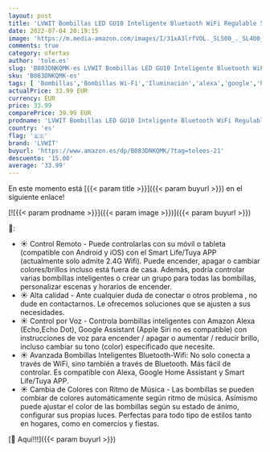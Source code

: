 ```yaml
---
layout: post
title: 'LVWIT Bombillas LED GU10 Inteligente Bluetooth WiFi Regulable 5W 350 Lm  Lámpara Multicolor Bombilla Compatible con Alexa  Google Home Assistant y App Smart Life/Tuya  Equivalente a 32W RGB  4 Pcs.'
date: 2022-07-04 20:19:15
image: 'https://m.media-amazon.com/images/I/31xA3lrfVOL._SL500_._SL400_.jpg'
comments: true
category: ofertas
author: 'tole.es'
slug: 'B083DNKQMK-es LVWIT Bombillas LED GU10 Inteligente Bluetooth WiFi...'
sku: 'B083DNKQMK-es'
tags: [ 'Bombillas','Bombillas Wi-Fi','Iluminación','alexa','google','home','lvwit','🇪🇸', ]
actualPrice: 33.99 EUR
currency: EUR
price: 33.99
comparePrice: 39.99 EUR
prodname: 'LVWIT Bombillas LED GU10 Inteligente Bluetooth WiFi Regulable 5W 350 Lm  Lámpara Multicolor Bombilla Compatible con Alexa  Google Home Assistant y App Smart Life/Tuya  Equivalente a 32W RGB  4 Pcs.'
country: 'es'
flag: '🇪🇸'
brand: 'LVWIT'
buyurl: 'https://www.amazon.es/dp/B083DNKQMK/?tag=tolees-21'
descuento: '15.00'
average: '33.99'
---
```


En este momento está [{{< param title >}}]({{< param buyurl >}}) en el siguiente enlace!

[![{{< param prodname >}}]({{< param image >}})]({{< param buyurl >}})

🔎:

- ☀ Control Remoto - Puede controlarlas con su móvil o tableta (compatible con Android y iOS) con el Smart Life/Tuya APP (actualmente solo admite 2.4G Wifi). Puede encender, apagar o cambiar colores/brillos incluso está fuera de casa. Además, podría controlar varias bombillas inteligentes o crear un grupo para todas las bombillas, personalizar escenas y horarios de encender.
- ☀ Alta calidad - Ante cualquier duda de conectar o otros problema , no dude en contactarnos. Le ofrecemos soluciones que se ajusten a sus necesidades.
- ☀ Control por Voz - Controla bombillas inteligentes con Amazon Alexa (Echo,Echo Dot), Google Assistant (Apple Siri no es compatible) con instrucciones de voz para encender / apagar o aumentar / reducir brillo, incluso cambiar su tono (color) especificado que necesite.
- ☀ Avanzada Bombillas Inteligentes Bluetooth-Wifi: No solo conecta a través de WiFi, sino también a través de Bluetooth. Más fácil de controlar. Es compatible con Alexa, Google Home Assistant y Smart Life/Tuya APP.
- ☀ Cambia de Colores con Ritmo de Música - Las bombillas se pueden combiar de colores automáticamente según ritmo de música. Asímismo puede ajustar el color de las bombillas según su estado de ánimo, configurar sus propias luces. Perfectas para todo tipo de estilos tanto en hogares, como en comercios y fiestas.

[🛒 Aquí!!!]({{< param buyurl >}})
